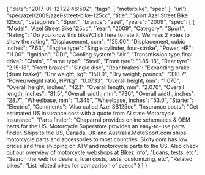 {
    "date": "2017-01-12T22:46:50Z",
    "tags": [
        "motorbike",
        "spec"
    ],
    "url": "spec\/azel\/2009\/azel-street-bike-125cc",
    "title": "Sport Azel Street Bike 125cc",
    "categories": "Sport",
    "brands": "azel",
    "years": "2009",
    "spec": [
        {
            "Model": "Azel Street Bike 125cc",
            "Year": "2009",
            "Category": "Sport",
            "Rating": "Do you know this bike?Click here to rate it. We miss 2 votes to show the rating",
            "Displacement, ccm": "125.00",
            "Displacement, cubic inches": "7.63",
            "Engine type": "Single cylinder, four-stroke",
            "Power, HP": "11.00",
            "Ignition": "CDI",
            "Cooling system": "Air",
            "Transmission type,final drive": "Chain",
            "Frame type": "Steel",
            "Front tyre": "1.85-18",
            "Rear tyre": "2.15-18",
            "Front brakes": "Single disc",
            "Rear brakes": "Expanding brake (drum brake)",
            "Dry weight, kg": "150.0",
            "Dry weight, pounds": "330.7",
            "Power\/weight ratio, HP\/kg": "0.0733",
            "Overall height, mm": "1.070",
            "Overall height, inches": "42.1",
            "Overall length, mm": "2.070",
            "Overall length, inches": "81.5",
            "Overall width, mm": "730",
            "Overall width, inches": "28.7",
            "Wheelbase, mm": "1.345",
            "Wheelbase, inches": "53.0",
            "Starter": "Electric",
            "Comments": "Also called Azel SB125cc",
            "Insurance costs": "Get estimated US insurance cost with a quote from Allstate Motorcycle Insurance",
            "Parts finder": "Chaparral provides online schematics & OEM parts for the US.   Motorcycle Superstore provides an easy-to-use parts finder. Ships to the US, Canada, UK and Australia.MotoSport.com ships motorcycle parts and accessories to most countries.    Sixity.com has low prices and free shipping on ATV and motorcycle parts to the US. Also check out our overview of motorcycle webshops at Bikez.info",
            "Loans, tests, etc": "Search the web for dealers, loan costs, tests, customizing, etc",
            "Related bikes": "List related bikes for comparison of specs"
        }
    ]
}